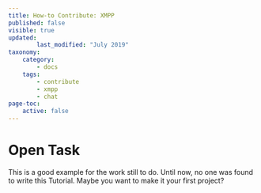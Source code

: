 ```yaml
---
title: How-to Contribute: XMPP
published: false
visible: true
updated:
        last_modified: "July 2019"
taxonomy:
    category:
        - docs
    tags:
        - contribute
        - xmpp
        - chat
page-toc:
    active: false
---
```



# Open Task

This is a good example for the work still to do. Until now, no one was found to write this Tutorial. Maybe you want to make it your first project?
